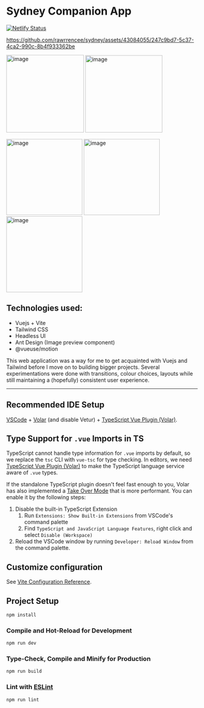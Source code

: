 # Sydney Companion App
[![Netlify Status](https://api.netlify.com/api/v1/badges/7c37b2ca-3e2d-4bdd-ae82-89d489c0a9e5/deploy-status)](https://app.netlify.com/sites/lawrencelim/deploys)

https://github.com/rawrrencee/sydney/assets/43084055/247c9bd7-5c37-4ca2-990c-8b4f933362be

<p float="left">
   <img width="204" alt="image" src="https://user-images.githubusercontent.com/43084055/230781066-3f52a39f-edd7-492e-a0b6-c4491fa27f29.png">
   <img width="203" alt="image" src="https://user-images.githubusercontent.com/43084055/230781620-1e113dad-96c6-4f9a-90c9-80d29739fb2b.png">
</p>
<p float="left">
   <img width="200" alt="image" src="https://user-images.githubusercontent.com/43084055/230781113-c5a1bb4f-cbf3-446b-af59-3ecd0eb6af24.png">
   <img width="200" alt="image" src="https://user-images.githubusercontent.com/43084055/230781123-0b9f6d53-81e0-4722-a8fa-dcecde467c82.png">
   <img width="200" alt="image" src="https://user-images.githubusercontent.com/43084055/230781143-98d4c294-9135-45b3-957d-96608fdef8d3.png">
</p>

## Technologies used:
* Vuejs + Vite
* Tailwind CSS
* Headless UI
* Ant Design (Image preview component)
* @vueuse/motion

This web application was a way for me to get acquainted with Vuejs and Tailwind before I move on to building bigger projects. Several experimentations were done with transitions, colour choices, layouts while still maintaining a (hopefully) consistent user experience.

---
## Recommended IDE Setup

[VSCode](https://code.visualstudio.com/) + [Volar](https://marketplace.visualstudio.com/items?itemName=Vue.volar) (and disable Vetur) + [TypeScript Vue Plugin (Volar)](https://marketplace.visualstudio.com/items?itemName=Vue.vscode-typescript-vue-plugin).

## Type Support for `.vue` Imports in TS

TypeScript cannot handle type information for `.vue` imports by default, so we replace the `tsc` CLI with `vue-tsc` for type checking. In editors, we need [TypeScript Vue Plugin (Volar)](https://marketplace.visualstudio.com/items?itemName=Vue.vscode-typescript-vue-plugin) to make the TypeScript language service aware of `.vue` types.

If the standalone TypeScript plugin doesn't feel fast enough to you, Volar has also implemented a [Take Over Mode](https://github.com/johnsoncodehk/volar/discussions/471#discussioncomment-1361669) that is more performant. You can enable it by the following steps:

1. Disable the built-in TypeScript Extension
   1. Run `Extensions: Show Built-in Extensions` from VSCode's command palette
   2. Find `TypeScript and JavaScript Language Features`, right click and select `Disable (Workspace)`
2. Reload the VSCode window by running `Developer: Reload Window` from the command palette.

## Customize configuration

See [Vite Configuration Reference](https://vitejs.dev/config/).

## Project Setup

```sh
npm install
```

### Compile and Hot-Reload for Development

```sh
npm run dev
```

### Type-Check, Compile and Minify for Production

```sh
npm run build
```

### Lint with [ESLint](https://eslint.org/)

```sh
npm run lint
```
